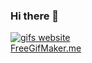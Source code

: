 ### Hi there 👋
<a href="http://freegifmaker.me/"><img src="http://i.freegifmaker.me/1/6/0/5/9/8/16059818222942895.gif?1605981823" alt="gifs website"/></a><br/><a href="http://www.freegifmaker.me/">FreeGifMaker.me<a/>
<!--
**Senthuran100/Senthuran100** is a ✨ _special_ ✨ repository because its `README.md` (this file) appears on your GitHub profile.

Here are some ideas to get you started:


- 🔭 I’m currently working on 
- 🌱 I’m currently learning ...
- 👯 I’m looking to collaborate on ...
- 🤔 I’m looking for help with ...
- 💬 Ask me about ...
- 📫 How to reach me: ...
- 😄 Pronouns: ...
- ⚡ Fun fact: ...
-->
